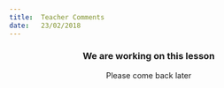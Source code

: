 ```yaml
---
title:  Teacher Comments
date:   23/02/2018
---
```


### <center>We are working on this lesson</center>
<center>Please come back later</center>